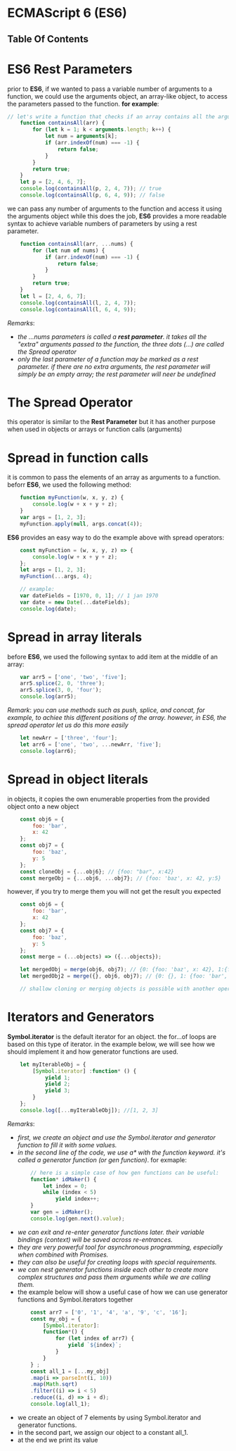 # ECMAScript 6 (ES6)

## Table Of Contents


# ES6 Rest Parameters
prior to __ES6__,  if we wanted to pass a variable number of arguments to a function, we could use the arguments object, an array-like object, to access the parameters passed to the function. __for example__:
```js
// let's write a function that checks if an array contains all the arguments passed.
    function containsAll(arr) {
        for (let k = 1; k < arguments.length; k++) {
            let num = arguments[k];
            if (arr.indexOf(num) === -1) {
                return false;
            }
        }
        return true;
    }
    let p = [2, 4, 6, 7];
    console.log(containsAll(p, 2, 4, 7)); // true
    console.log(containsAll(p, 6, 4, 9)); // false
```
we can pass any number of arguments to the function and access it using the arguments object while this does the job, __ES6__ provides a more readable syntax to achieve variable numbers of parameters by using a rest parameter.
```js
    function containsAll(arr, ...nums) {
        for (let num of nums) {
            if (arr.indexOf(num) === -1) {
                return false;
            }
        }
        return true;
    }
    let l = [2, 4, 6, 7];
    console.log(containsAll(l, 2, 4, 7));
    console.log(containsAll(l, 6, 4, 9));
```
_Remarks_:
* _the ...nums parameters is called a __rest parameter__. it takes all the "extra" arguments passed to the function, the three dots (...) are called the Spread operator_
* _only the last parameter of a function may be marked as a rest parameter. if there are no extra arguments, the rest parameter will simply be an empty array; the rest parameter will neer be undefined_

# The Spread Operator
this operator is similar to the __Rest Parameter__ but it has another purpose when used in objects or arrays or function calls (arguments)

# Spread in function calls
it is common to pass the elements of an array as arguments to a function. beforr __ES6__, we used the following method:
```js
    function myFunction(w, x, y, z) {
        console.log(w + x + y + z);
    }
    var args = [1, 2, 3];
    myFunction.apply(null, args.concat(4));
```
__ES6__ provides an easy way to do the example above with spread operators:
```js
    const myFunction = (w, x, y, z) => {
        console.log(w + x + y + z);
    };
    let args = [1, 2, 3];
    myFunction(...args, 4);

    // example:
    var dateFields = [1970, 0, 1]; // 1 jan 1970
    var date = new Date(...dateFields);
    console.log(date);
```

# Spread in array literals
before __ES6__, we used the following syntax to add item at the middle of an array:
```js
    var arr5 = ['one', 'two', 'five'];
    arr5.splice(2, 0, 'three');
    arr5.splice(3, 0, 'four');
    console.log(arr5);
```
_Remark_: _you can use methods such as push, splice, and concat, for example, to achiee this different positions of the array. however, in ES6, the spread operator let us do this more easily_
```js
    let newArr = ['three', 'four'];
    let arr6 = ['one', 'two', ...newArr, 'five'];
    console.log(arr6);
```

# Spread in object literals
in objects, it copies the own enumerable properties from the provided object onto a new object
```js
    const obj6 = {
        foo: 'bar',
        x: 42
    };
    const obj7 = {
        foo: 'baz',
        y: 5
    };
    const cloneObj = {...obj6}; // {foo: "bar", x:42}
    const mergeObj = {...obj6, ...obj7}; // {foo: 'baz', x: 42, y:5}
```
however, if you try to merge them you will not get the result you expected 
```js
    const obj6 = {
        foo: 'bar',
        x: 42
    };
    const obj7 = {
        foo: 'baz',
        y: 5
    };
    const merge = (...objects) => ({...objects});

    let mergedObj = merge(obj6, obj7); // {0: {foo: 'baz', x: 42}, 1:{foo: 'baz',y:5}}
    let mergedObj2 = merge({}, obj6, obj7); // {0: {}, 1: {foo: 'bar', x:42}, 2: { foo: 'baz', y: 5}}

    // shallow cloning or merging objects is possible with another operator called Object.assign()
```



# Iterators and Generators
__Symbol.iterator__ is the default iterator for an object. the for...of loops are based on this type of iterator. in the example below, we will see how we should implement it and how generator functions are used.
```js
    let myIterableObj = {
        [Symbol.iterator] :function* () {
            yield 1;
            yield 2;
            yield 3;
        }
    };
    console.log([...myIterableObj]); //[1, 2, 3]
```
_Remarks_:
* _first, we create an object and use the Symbol.iterator and generator function to fill it with some values._
* _in the second line of the code, we use a* with the function keyword. it's called a generator function (or gen function)_. for exmaple:
    ```js
        // here is a simple case of how gen functions can be useful:
        function* idMaker() {
            let index = 0;
            while (index < 5)
                yield index++;
        }
        var gen = idMaker();
        console.log(gen.next().value);
    ```
* _we can exit and re-enter generator functions later. their variable bindings (context) will be saved across re-entrances._
* _they are very powerful tool for asynchronous programming, especially when combined with Promises._
* _they can also be useful for creating loops with special requirements._
* _we can nest generator functions inside each other to create more complex structures and pass them arguments while we are calling them._
* the example below will show a useful case of how we can use generator functions and Symbol.iterators together
    ```js
        const arr7 = ['0', '1', '4', 'a', '9', 'c', '16'];
        const my_obj = {
            [Symbol.iterator]:
            function*() {
                for (let index of arr7) {
                    yield `${index}`;
                }
            }
        } ;
        const all_1 = [...my_obj]
        .map(i => parseInt(i, 10))
        .map(Math.sqrt)
        .filter((i) => i < 5)
        .reduce((i, d) => i + d);
        console.log(all_1);
    ```
* we create an object of 7 elements by using Symbol.iterator and generator functions.
* in the second part, we assign our object to a constant all_1.
* at the end we print its value